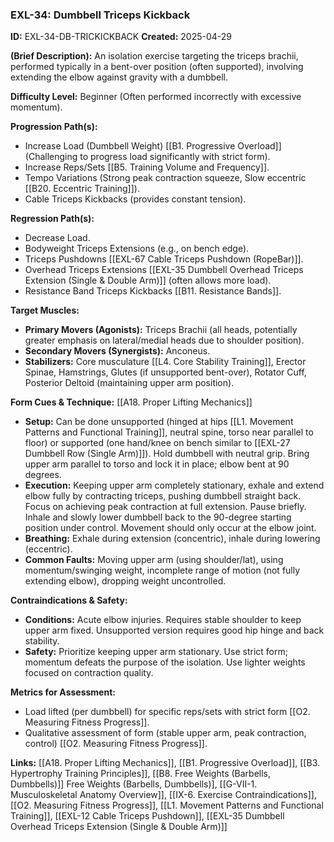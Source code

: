 ### **EXL-34: Dumbbell Triceps Kickback**

**ID:** EXL-34-DB-TRICKICKBACK **Created:** 2025-04-29

**(Brief Description):** An isolation exercise targeting the triceps brachii, performed typically in a bent-over position (often supported), involving extending the elbow against gravity with a dumbbell.

**Difficulty Level:** Beginner (Often performed incorrectly with excessive momentum).

**Progression Path(s):**

- Increase Load (Dumbbell Weight) [[B1. Progressive Overload]] (Challenging to progress load significantly with strict form).
- Increase Reps/Sets [[B5. Training Volume and Frequency]].
- Tempo Variations (Strong peak contraction squeeze, Slow eccentric [[B20. Eccentric Training]]).
- Cable Triceps Kickbacks (provides constant tension).

**Regression Path(s):**

- Decrease Load.
- Bodyweight Triceps Extensions (e.g., on bench edge).
- Triceps Pushdowns [[EXL-67 Cable Triceps Pushdown (RopeBar)]].
- Overhead Triceps Extensions [[EXL-35 Dumbbell Overhead Triceps Extension (Single & Double Arm)]] (often allows more load).
- Resistance Band Triceps Kickbacks [[B11. Resistance Bands]].

**Target Muscles:**

- **Primary Movers (Agonists):** Triceps Brachii (all heads, potentially greater emphasis on lateral/medial heads due to shoulder position).
- **Secondary Movers (Synergists):** Anconeus.
- **Stabilizers:** Core musculature [[L4. Core Stability Training]], Erector Spinae, Hamstrings, Glutes (if unsupported bent-over), Rotator Cuff, Posterior Deltoid (maintaining upper arm position).

**Form Cues & Technique:** [[A18. Proper Lifting Mechanics]]

- **Setup:** Can be done unsupported (hinged at hips [[L1. Movement Patterns and Functional Training]], neutral spine, torso near parallel to floor) or supported (one hand/knee on bench similar to [[EXL-27 Dumbbell Row (Single Arm)]]). Hold dumbbell with neutral grip. Bring upper arm parallel to torso and lock it in place; elbow bent at 90 degrees.
- **Execution:** Keeping upper arm completely stationary, exhale and extend elbow fully by contracting triceps, pushing dumbbell straight back. Focus on achieving peak contraction at full extension. Pause briefly. Inhale and slowly lower dumbbell back to the 90-degree starting position under control. Movement should only occur at the elbow joint.
- **Breathing:** Exhale during extension (concentric), inhale during lowering (eccentric).
- **Common Faults:** Moving upper arm (using shoulder/lat), using momentum/swinging weight, incomplete range of motion (not fully extending elbow), dropping weight uncontrolled.

**Contraindications & Safety:**

- **Conditions:** Acute elbow injuries. Requires stable shoulder to keep upper arm fixed. Unsupported version requires good hip hinge and back stability.
- **Safety:** Prioritize keeping upper arm stationary. Use strict form; momentum defeats the purpose of the isolation. Use lighter weights focused on contraction quality.

**Metrics for Assessment:**

- Load lifted (per dumbbell) for specific reps/sets with strict form [[O2. Measuring Fitness Progress]].
- Qualitative assessment of form (stable upper arm, peak contraction, control) [[O2. Measuring Fitness Progress]].

**Links:** [[A18. Proper Lifting Mechanics]], [[B1. Progressive Overload]], [[B3. Hypertrophy Training Principles]], [[B8. Free Weights (Barbells, Dumbbells)]] Free Weights (Barbells, Dumbbells)], [[G-VII-1. Musculoskeletal Anatomy Overview]], [[IX-6. Exercise Contraindications]], [[O2. Measuring Fitness Progress]], [[L1. Movement Patterns and Functional Training]], [[EXL-12 Cable Triceps Pushdown]], [[EXL-35 Dumbbell Overhead Triceps Extension (Single & Double Arm)]]